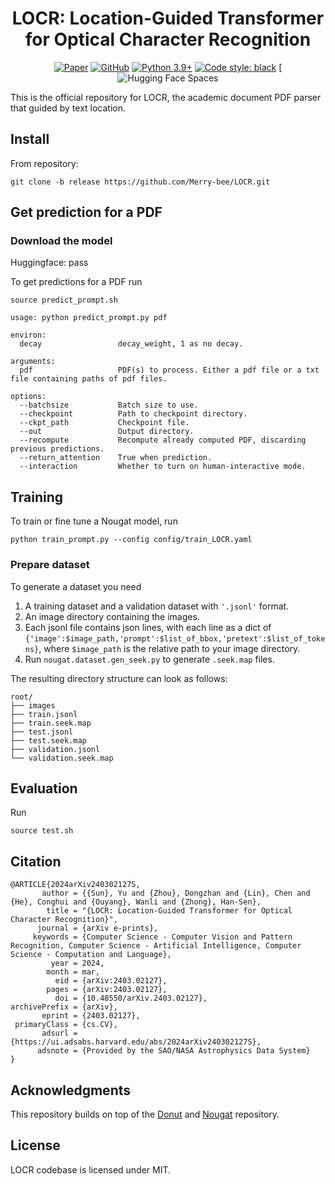 <div align="center">
<h1>LOCR: Location-Guided Transformer for Optical Character Recognition</h1>

[![Paper](https://img.shields.io/badge/Paper-arxiv.2403.02127-white)](https://arxiv.org/abs/2403.02127)
[![GitHub](https://img.shields.io/github/license/Merry-bee/LOCR.git)](https://github.com/Merry-bee/LOCR.git)
[![Python 3.9+](https://img.shields.io/badge/python-3.9+-blue.svg)](https://www.python.org/downloads/release/python-390/)
[![Code style: black](https://img.shields.io/badge/code%20style-black-000000.svg)](https://github.com/psf/black)
[![Hugging Face Spaces](pass)

</div>

This is the official repository for LOCR, the academic document PDF parser that guided by text location.


## Install

From repository:
```
git clone -b release https://github.com/Merry-bee/LOCR.git
```


## Get prediction for a PDF

### Download the model

Huggingface: pass

To get predictions for a PDF run 

```source predict_prompt.sh```

```
usage: python predict_prompt.py pdf

environ:
  decay                 decay_weight, 1 as no decay.

arguments:
  pdf                   PDF(s) to process. Either a pdf file or a txt file containing paths of pdf files.

options:
  --batchsize           Batch size to use.
  --checkpoint          Path to checkpoint directory.
  --ckpt_path           Checkpoint file.
  --out                 Output directory.
  --recompute           Recompute already computed PDF, discarding previous predictions.
  --return_attention    True when prediction.
  --interaction         Whether to turn on human-interactive mode.
```

## Training

To train or fine tune a Nougat model, run 

```
python train_prompt.py --config config/train_LOCR.yaml
```
### Prepare dataset

To generate a dataset you need

1. A training dataset and a validation dataset with `'.jsonl'` format.
2. An image directory containing the images.
3. Each jsonl file contains json lines, with each line as a dict of `{'image':$image_path,'prompt':$list_of_bbox,'pretext':$list_of_tokens}`, where `$image_path` is the relative path to your image directory.
4. Run `nougat.dataset.gen_seek.py` to generate `.seek.map` files.


The resulting directory structure can look as follows:

```
root/
├── images
├── train.jsonl
├── train.seek.map
├── test.jsonl
├── test.seek.map
├── validation.jsonl
└── validation.seek.map
```

## Evaluation

Run 

```
source test.sh
```

## Citation

```
@ARTICLE{2024arXiv240302127S,
       author = {{Sun}, Yu and {Zhou}, Dongzhan and {Lin}, Chen and {He}, Conghui and {Ouyang}, Wanli and {Zhong}, Han-Sen},
        title = "{LOCR: Location-Guided Transformer for Optical Character Recognition}",
      journal = {arXiv e-prints},
     keywords = {Computer Science - Computer Vision and Pattern Recognition, Computer Science - Artificial Intelligence, Computer Science - Computation and Language},
         year = 2024,
        month = mar,
          eid = {arXiv:2403.02127},
        pages = {arXiv:2403.02127},
          doi = {10.48550/arXiv.2403.02127},
archivePrefix = {arXiv},
       eprint = {2403.02127},
 primaryClass = {cs.CV},
       adsurl = {https://ui.adsabs.harvard.edu/abs/2024arXiv240302127S},
      adsnote = {Provided by the SAO/NASA Astrophysics Data System}
}

```

## Acknowledgments

This repository builds on top of the [Donut](https://github.com/clovaai/donut/) and [Nougat](https://github.com/facebookresearch/nougat) repository.

## License

LOCR codebase is licensed under MIT.
